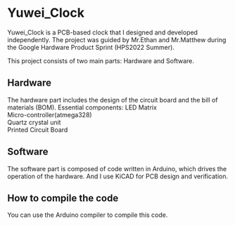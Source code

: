 # Yuwei_Clock
Yuwei_Clock is a PCB-based clock that I designed and developed independently. The project was guided by Mr.Ethan and Mr.Matthew during the Google Hardware Product Sprint (HPS2022 Summer).  

This project consists of two main parts: Hardware and Software.

## Hardware
The hardware part includes the design of the circuit board and the bill of materials (BOM).
Essential components:
LED Matrix  
Micro-controller(atmega328)  
Quartz crystal unit  
Printed Circuit Board  

## Software
The software part is composed of code written in Arduino, which drives the operation of the hardware. And I use KiCAD for PCB design and verification.

## How to compile the code
You can use the Arduino compiler to compile this code.


